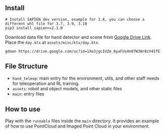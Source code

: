 ## Install

```shell
# Install SAPIEN dev version, example for 3.8, you can choose a different whl file for 3.7, 3.9, 3.10
pip3 install sapien>=2.1.0
```

Download data file for hand detector and scene
from [Google Drive Link](https://drive.google.com/file/d/1Xe3jgcIUZm_8yaFUsHnO7WJWr8cV41fE/view?usp=sharing).
Place the `day.ktx` at `assets/misc/ktx/day.ktx`.

```shell
gdown https://drive.google.com/uc?id=1Xe3jgcIUZm_8yaFUsHnO7WJWr8cV41fE
```

## File Structure

- `hand_teleop`: main entry for the environment, utils, and other staff needs for teleoperation and RL training.
- `assets`: robot and object models, and other static files
- `main`: entry files

## How to use

Play with the `runnable` files inside the `main` directory. It provides an example of how to use PointCloud and Imaged
Point Cloud in your environment.
